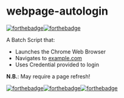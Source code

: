 # webpage-autologin
[![forthebadge](https://forthebadge.com/images/badges/made-with-markdown.svg)](https://tsimouris.com)[![forthebadge](https://forthebadge.com/images/badges/as-seen-on-tv.svg)](https://tsimouris.com)

A Batch Script that:
- Launches the Chrome Web Browser
- Navigates to [example.com](example.com)
- Uses Credential provided to login

**N.B.**: May require a page refresh!

[![forthebadge](https://forthebadge.com/images/badges/open-source.svg)](https://tsimouris.com)[![forthebadge](https://raw.githubusercontent.com/tsimouris/badges/06220de8f578eeae3e0915b1fcd23ad5decbc582/src/images/badges/by-tsimouris.svg)](https://tsimouris.com)[![forthebadge](https://forthebadge.com/images/badges/built-with-grammas-recipe.svg)](https://tsimouris.com)
